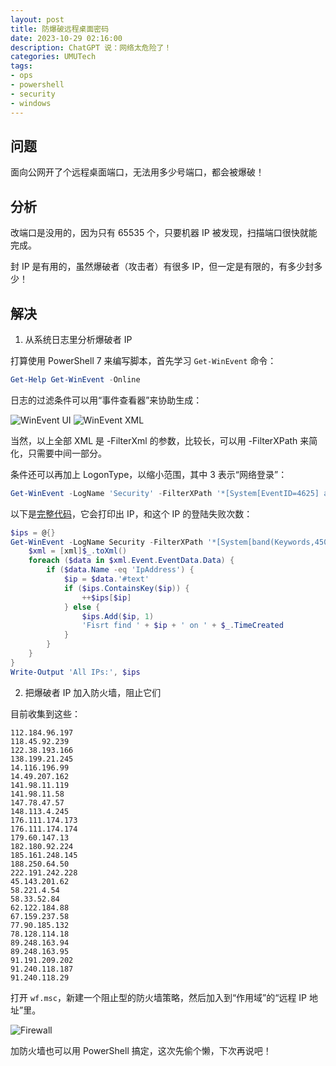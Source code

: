```yaml
---
layout: post
title: 防爆破远程桌面密码
date: 2023-10-29 02:16:00
description: ChatGPT 说：网络太危险了！
categories: UMUTech
tags:
- ops
- powershell
- security
- windows
---
```

## 问题

面向公网开了个远程桌面端口，无法用多少号端口，都会被爆破！

## 分析

改端口是没用的，因为只有 65535 个，只要机器 IP 被发现，扫描端口很快就能完成。

封 IP 是有用的，虽然爆破者（攻击者）有很多 IP，但一定是有限的，有多少封多少！

## 解决

1. 从系统日志里分析爆破者 IP

打算使用 PowerShell 7 来编写脚本，首先学习 `Get-WinEvent` 命令：

```powershell
Get-Help Get-WinEvent -Online
```

日志的过滤条件可以用“事件查看器”来协助生成：

![WinEvent UI](/images/2023/20231029-winevent-ui.png)
![WinEvent XML](/images/2023/20231029-winevent-xml.png)

当然，以上全部 XML 是 -FilterXml 的参数，比较长，可以用 -FilterXPath 来简化，只需要中间一部分。

条件还可以再加上 LogonType，以缩小范围，其中 3 表示“网络登录”：

```powershell
Get-WinEvent -LogName 'Security' -FilterXPath '*[System[EventID=4625] and EventData[Data[@Name="LogonType"]=3]]' -MaxEvents 1 | Format-List Message
```

以下是[完整代码](https://github.com/UMU618/windows-scripts/blob/master/pwsh/list-logon-failed-ips.ps1)，它会打印出 IP，和这个 IP 的登陆失败次数：

```powershell
$ips = @{}
Get-WinEvent -LogName Security -FilterXPath '*[System[band(Keywords,4503599627370496)] and EventData[Data[@Name="LogonType"]=3]]' | %{
    $xml = [xml]$_.toXml()
    foreach ($data in $xml.Event.EventData.Data) {
        if ($data.Name -eq 'IpAddress') {
            $ip = $data.'#text'
            if ($ips.ContainsKey($ip)) {
                ++$ips[$ip]
            } else {
                $ips.Add($ip, 1)
                'Fisrt find ' + $ip + ' on ' + $_.TimeCreated
            }
        }
    }
}
Write-Output 'All IPs:', $ips
```

2. 把爆破者 IP 加入防火墙，阻止它们

目前收集到这些：

```
112.184.96.197
118.45.92.239
122.38.193.166
138.199.21.245
14.116.196.99
14.49.207.162
141.98.11.119
141.98.11.58
147.78.47.57
148.113.4.245
176.111.174.173
176.111.174.174
179.60.147.13
182.180.92.224
185.161.248.145
188.250.64.50
222.191.242.228
45.143.201.62
58.221.4.54
58.33.52.84
62.122.184.88
67.159.237.58
77.90.185.132
78.128.114.18
89.248.163.94
89.248.163.95
91.191.209.202
91.240.118.187
91.240.118.29
```

打开 `wf.msc`，新建一个阻止型的防火墙策略，然后加入到“作用域”的“远程 IP 地址”里。

![Firewall](/images/2023/20231029-firewall.png)

加防火墙也可以用 PowerShell 搞定，这次先偷个懒，下次再说吧！
